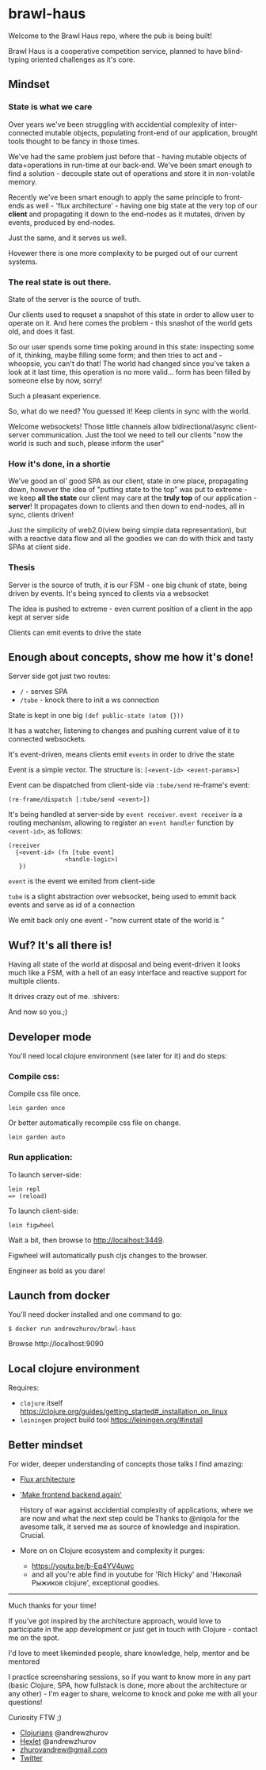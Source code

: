 # brawl-haus

Welcome to the Brawl Haus repo, where the pub is being built!

Brawl Haus is a cooperative competition service, planned to have blind-typing oriented challenges as it's core.

## Mindset

### State is what we care
Over years we've been struggling with accidential complexity of inter-connected mutable objects, populating front-end of our application, brought tools thought to be fancy in those times.

We've had the same problem just before that - having mutable objects of data+operations in run-time at our back-end. We've been smart enough to find a solution - decouple state out of operations and store it in non-volatile memory.

Recently we've been smart enough to apply the same principle to front-ends as well - 'flux architecture' - having one big state at the very top of our __client__ and propagating it down to the end-nodes as it mutates, driven by events, produced by end-nodes.

Just the same, and it serves us well.


Hovewer there is one more complexity to be purged out of our current systems.


### The real state is out there.

State of the server is the source of truth.

Our clients used to requset a snapshot of this state in order to allow user to operate on it. And here comes the problem - this snashot of the world gets old, and does it fast.

So our user spends some time poking around in this state: inspecting some of it, thinking, maybe filling some form; and then tries to act and - whoopsie, you can't do that! The world had changed since you've taken a look at it last time, this operation is no more valid... form has been filled by someone else by now, sorry!

Such a pleasant experience.


So, what do we need? You guessed it! Keep clients in sync with the world.

Welcome websockets! Those little channels allow bidirectional/async client-server communication. Just the tool we need to tell our clients "now the world is such and such, please inform the user"

### How it's done, in a shortie
We've good an ol' good SPA as our client, state in one place, propagating down, however the idea of "putting state to the top" was put to extreme - we keep __all the state__ our client may care at the __truly top__ of our application - **server**!
It propagates down to clients and then down to end-nodes, all in sync, clients driven!

Just the simplicity of web2.0(view being simple data representation), but with a reactive data flow and all the goodies we can do with thick and tasty SPAs at client side.



### Thesis

Server is the source of truth, *it* is our FSM - one big chunk of state, being driven by events.
It's being synced to clients via a websocket

The idea is pushed to extreme - even current position of a client in the app kept at server side

Clients can emit events to drive the state

## Enough about concepts, show me how it's done!

Server side got just two routes:
- `/` - serves SPA
- `/tube` - knock there to init a ws connection

State is kept in one big `(def public-state (atom {}))`

It has a watcher, listening to changes and pushing current value of it to connected websockets.

It's event-driven, means clients emit `events` in order to drive the state

Event is a simple vector. The structure is:
`[<event-id> <event-params>]`


Event can be dispatched from client-side via `:tube/send` re-frame's event:
```
(re-frame/dispatch [:tube/send <event>])
```

It's being handled at server-side by `event receiver`.
`event receiver` is a routing mechanism, allowing to register an `event handler` function by `<event-id>`, as follows:
```
(receiver
  {<event-id> (fn [tube event]
                <handle-logic>)
   })
```

`event` is the event we emited from client-side

`tube` is a slight abstraction over websocket, being used to emmit back events and serve as id of a connection

We emit back only one event - "now current state of the world is <VALUE>"


## Wuf? It's all there is!

Having all state of the world at disposal and being event-driven it looks much like a FSM, with a hell of an easy interface and reactive support for multiple clients.

It drives crazy out of me. :shivers:

And now so you.;)


## Developer mode

You'll need local clojure environment (see later for it) and do steps:

### Compile css:

Compile css file once.

```
lein garden once
```

Or better automatically recompile css file on change.

```
lein garden auto
```


### Run application:

To launch server-side:
```
lein repl
=> (reload)
```

To launch client-side:
```
lein figwheel
```

Wait a bit, then browse to [http://localhost:3449](http://localhost:3449).

Figwheel will automatically push cljs changes to the browser.


Engineer as bold as you dare!


## Launch from docker

You'll need docker installed and one command to go:

```
$ docker run andrewzhurov/brawl-haus
```
Browse http://localhost:9090


## Local clojure environment

Requires:
- `clojure` itself https://clojure.org/guides/getting_started#_installation_on_linux
- `leiningen` project build tool https://leiningen.org/#install

## Better mindset
For wider, deeper understanding of concepts those talks I find amazing:

  * [Flux architecture](https://facebook.github.io/flux/)
  * ['Make frontend backend again'](https://youtu.be/XBfi3Q74BnE)

      History of war against accidential complexity of applications, where we are now and what the next step could be
      Thanks to @niqola for the avesome talk, it served me as source of knowledge and inspiration. Crucial.
  * More on on Clojure ecosystem and complexity it purges:
    * https://youtu.be/b-Eq4YV4uwc
    * and all you're able find in youtube for 'Rich Hicky' and 'Николай Рыжиков clojure', exceptional goodies.

---

Much thanks for your time!

If you've got inspired by the architecture approach, would love to participate in the app development or just get in touch with Clojure - contact me on the spot.

I'd love to meet likeminded people, share knowledge, help, mentor and be mentored

I practice screensharing sessions, so if you want to know more in any part (basic Clojure, SPA, how fullstack is done, more about the architecture or any other) - I'm eager to share, welcome to knock and poke me with all your questions!

Curiosity FTW ;)


- [Clojurians](https://clojurians.slack.com) @andrewzhurov
- [Hexlet](https://hexlet-ru.slack.com) @andrewzhurov
- zhurovandrew@gmail.com
- [Twitter](https://twitter.com/andrewzhurov)
